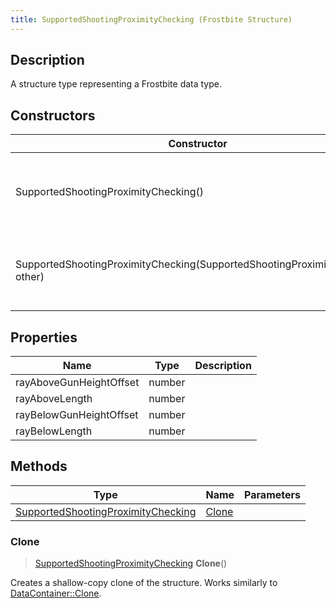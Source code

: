 ```yaml
---
title: SupportedShootingProximityChecking (Frostbite Structure)
---
```

## Description

A structure type representing a Frostbite data type.

## Constructors

| Constructor                                                                  | Description                                              |
| ---------------------------------------------------------------------------- | -------------------------------------------------------- |
| SupportedShootingProximityChecking()                                         | Create a new instance of this structure type.            |
| SupportedShootingProximityChecking(SupportedShootingProximityChecking other) | Create a reference copy of a structure of the same type. |

## Properties

| Name                    | Type   | Description |
| ----------------------- | ------ | ----------- |
| rayAboveGunHeightOffset | number |             |
| rayAboveLength          | number |             |
| rayBelowGunHeightOffset | number |             |
| rayBelowLength          | number |             |

## Methods

| Type                                                                     | Name            | Parameters |
| ------------------------------------------------------------------------ | --------------- | ---------- |
| [SupportedShootingProximityChecking](SupportedShootingProximityChecking) | [Clone](#clone) |            |

### Clone

> [SupportedShootingProximityChecking](SupportedShootingProximityChecking) **Clone**()

Creates a shallow-copy clone of the structure. Works similarly to [DataContainer::Clone](/vext/ref/cls/shr/datacontainer#clone).
